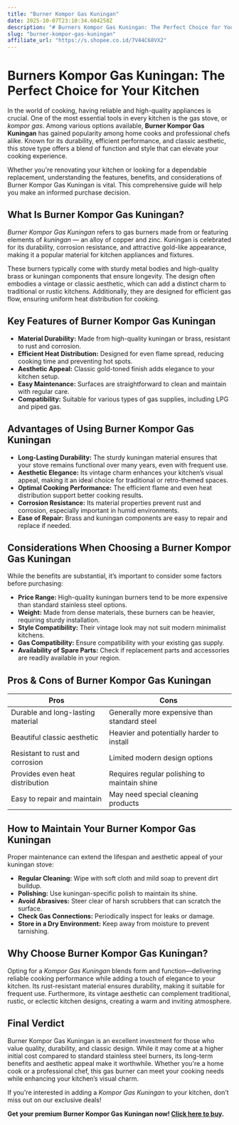 ```yaml
---
title: "Burner Kompor Gas Kuningan"
date: 2025-10-07T23:10:34.604258Z
description: "# Burners Kompor Gas Kuningan: The Perfect Choice for Your Kitchen..."
slug: "burner-kompor-gas-kuningan"
affiliate_url: "https://s.shopee.co.id/7V44C68VX2"
---
```

# Burners Kompor Gas Kuningan: The Perfect Choice for Your Kitchen

In the world of cooking, having reliable and high-quality appliances is crucial. One of the most essential tools in every kitchen is the gas stove, or *kompor gas*. Among various options available, **Burner Kompor Gas Kuningan** has gained popularity among home cooks and professional chefs alike. Known for its durability, efficient performance, and classic aesthetic, this stove type offers a blend of function and style that can elevate your cooking experience.

Whether you're renovating your kitchen or looking for a dependable replacement, understanding the features, benefits, and considerations of Burner Kompor Gas Kuningan is vital. This comprehensive guide will help you make an informed purchase decision.

## What Is Burner Kompor Gas Kuningan?

*Burner Kompor Gas Kuningan* refers to gas burners made from or featuring elements of *kuningan* — an alloy of copper and zinc. Kuningan is celebrated for its durability, corrosion resistance, and attractive gold-like appearance, making it a popular material for kitchen appliances and fixtures. 

These burners typically come with sturdy metal bodies and high-quality brass or kuningan components that ensure longevity. The design often embodies a vintage or classic aesthetic, which can add a distinct charm to traditional or rustic kitchens. Additionally, they are designed for efficient gas flow, ensuring uniform heat distribution for cooking.

## Key Features of Burner Kompor Gas Kuningan

- **Material Durability:** Made from high-quality kuningan or brass, resistant to rust and corrosion.
- **Efficient Heat Distribution:** Designed for even flame spread, reducing cooking time and preventing hot spots.
- **Aesthetic Appeal:** Classic gold-toned finish adds elegance to your kitchen setup.
- **Easy Maintenance:** Surfaces are straightforward to clean and maintain with regular care.
- **Compatibility:** Suitable for various types of gas supplies, including LPG and piped gas.

## Advantages of Using Burner Kompor Gas Kuningan

- **Long-Lasting Durability:** The sturdy kuningan material ensures that your stove remains functional over many years, even with frequent use.
- **Aesthetic Elegance:** Its vintage charm enhances your kitchen’s visual appeal, making it an ideal choice for traditional or retro-themed spaces.
- **Optimal Cooking Performance:** The efficient flame and even heat distribution support better cooking results.
- **Corrosion Resistance:** Its material properties prevent rust and corrosion, especially important in humid environments.
- **Ease of Repair:** Brass and kuningan components are easy to repair and replace if needed.

## Considerations When Choosing a Burner Kompor Gas Kuningan

While the benefits are substantial, it’s important to consider some factors before purchasing:

- **Price Range:** High-quality kuningan burners tend to be more expensive than standard stainless steel options.
- **Weight:** Made from dense materials, these burners can be heavier, requiring sturdy installation.
- **Style Compatibility:** Their vintage look may not suit modern minimalist kitchens.
- **Gas Compatibility:** Ensure compatibility with your existing gas supply.
- **Availability of Spare Parts:** Check if replacement parts and accessories are readily available in your region.

## Pros & Cons of Burner Kompor Gas Kuningan

| Pros                                               | Cons                                              |
|-----------------------------------------------------|---------------------------------------------------|
| Durable and long-lasting material                | Generally more expensive than standard steel    |
| Beautiful classic aesthetic                        | Heavier and potentially harder to install      |
| Resistant to rust and corrosion                    | Limited modern design options                    |
| Provides even heat distribution                      | Requires regular polishing to maintain shine   |
| Easy to repair and maintain                        | May need special cleaning products             |

## How to Maintain Your Burner Kompor Gas Kuningan

Proper maintenance can extend the lifespan and aesthetic appeal of your kuningan stove:

- **Regular Cleaning:** Wipe with soft cloth and mild soap to prevent dirt buildup.
- **Polishing:** Use kuningan-specific polish to maintain its shine.
- **Avoid Abrasives:** Steer clear of harsh scrubbers that can scratch the surface.
- **Check Gas Connections:** Periodically inspect for leaks or damage.
- **Store in a Dry Environment:** Keep away from moisture to prevent tarnishing.

## Why Choose Burner Kompor Gas Kuningan?

Opting for a *Kompor Gas Kuningan* blends form and function—delivering reliable cooking performance while adding a touch of elegance to your kitchen. Its rust-resistant material ensures durability, making it suitable for frequent use. Furthermore, its vintage aesthetic can complement traditional, rustic, or eclectic kitchen designs, creating a warm and inviting atmosphere.

## Final Verdict

Burner Kompor Gas Kuningan is an excellent investment for those who value quality, durability, and classic design. While it may come at a higher initial cost compared to standard stainless steel burners, its long-term benefits and aesthetic appeal make it worthwhile. Whether you're a home cook or a professional chef, this gas burner can meet your cooking needs while enhancing your kitchen’s visual charm.

If you're interested in adding a *Kompor Gas Kuningan* to your kitchen, don’t miss out on our exclusive deals!

**Get your premium Burner Kompor Gas Kuningan now! [Click here to buy](https://s.shopee.co.id/7V44C68VX2).**
